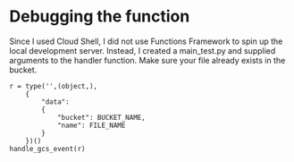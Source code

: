 # Debugging the function

Since I used Cloud Shell, I did not use Functions Framework to spin up the local development server. Instead, I created a main_test.py and supplied arguments to the handler function. Make sure your file already exists in the bucket.

```
r = type('',(object,),
    {
        "data": 
        { 
            "bucket": BUCKET_NAME, 
            "name": FILE_NAME
        }
    })() 
handle_gcs_event(r)    
```